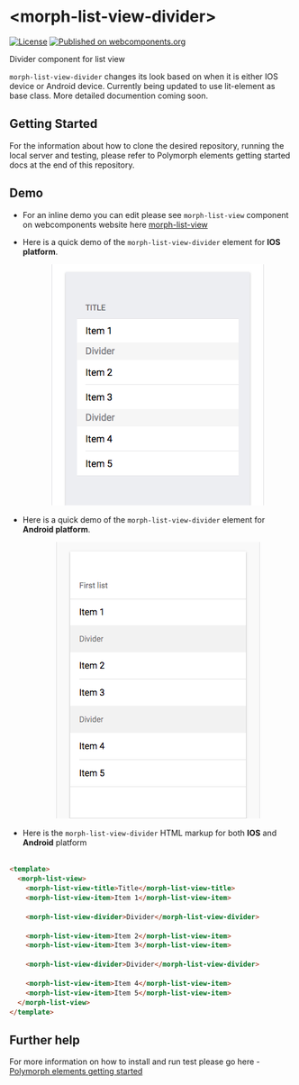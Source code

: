 # \<morph-list-view-divider\>

[![License](https://img.shields.io/badge/License-Apache%202.0-blue.svg)](https://opensource.org/licenses/Apache-2.0) [![Published on webcomponents.org](https://img.shields.io/badge/webcomponents.org-published-blue.svg)](https://www.webcomponents.org/element/PolymerElements/paper-progress)

Divider component for list view

`morph-list-view-divider` changes its look based on when it is either IOS device or Android device. Currently being updated to use lit-element as base class. More detailed documention coming soon. 

## Getting Started

For the information about how to clone the desired repository, running the local server and testing, please refer to Polymorph elements getting started docs at the end of this repository.

## Demo

- For an inline demo you can edit please see `morph-list-view` component on webcomponents website here [morph-list-view]

- Here is a quick demo of the `morph-list-view-divider` element for **IOS platform**.

  <p align="center">
    <img src="https://github.com/moduware/morph-list-view-divider/blob/master/demo-images/ios-divider-inside-view-demo.png?raw=true" alt="IOS morph-list-view-divider demo"/>
  </p>

- Here is a quick demo of the `morph-list-view-divider` element for **Android platform**.

  <p align="center">
    <img src="https://github.com/moduware/morph-list-view-divider/blob/master/demo-images/android-divider-inside-view-demo.png?raw=true" alt="Android morph-list-view-divider demo"/>
  </p>

- Here is the `morph-list-view-divider` HTML markup for both **IOS** and **Android** platform

```html

<template>
  <morph-list-view>
    <morph-list-view-title>Title</morph-list-view-title>
    <morph-list-view-item>Item 1</morph-list-view-item>

    <morph-list-view-divider>Divider</morph-list-view-divider>

    <morph-list-view-item>Item 2</morph-list-view-item>
    <morph-list-view-item>Item 3</morph-list-view-item>

    <morph-list-view-divider>Divider</morph-list-view-divider>

    <morph-list-view-item>Item 4</morph-list-view-item>
    <morph-list-view-item>Item 5</morph-list-view-item>
  </morph-list-view>
</template>

```

## Further help

For more information on how to install and run test please go here - [Polymorph elements getting started]

[Polymorph elements getting started]: https://github.com/moduware/polymorph-components/blob/master/INFO.md

[morph-list-view]: https://www.webcomponents.org/element/moduware/morph-list-view
